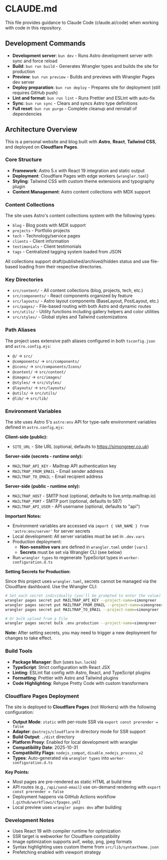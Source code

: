 # CLAUDE.md

This file provides guidance to Claude Code (claude.ai/code) when working with code in this repository.

## Development Commands

- **Development server**: `bun dev` - Runs Astro development server with sync and force reload
- **Build**: `bun run build` - Generates Wrangler types and builds the site for production
- **Preview**: `bun run preview` - Builds and previews with Wrangler Pages dev server
- **Deploy preparation**: `bun run deploy` - Prepares site for deployment (still requires GitHub push)
- **Lint and format**: `bun run lint` - Runs Prettier and ESLint with auto-fix
- **Sync**: `bun run sync` - Clears and syncs Astro type definitions
- **Full reset**: `bun run purge` - Complete cleanup and reinstall of dependencies

## Architecture Overview

This is a personal website and blog built with **Astro**, **React**, **Tailwind CSS**, and deployed on **Cloudflare Pages**.

### Core Structure

- **Framework**: Astro 5.x with React 19 integration and static output
- **Deployment**: Cloudflare Pages with edge workers (`wrangler.toml`)
- **Styling**: Tailwind CSS with custom theme extensions and typography plugin
- **Content Management**: Astro content collections with MDX support

### Content Collections

The site uses Astro's content collections system with the following types:
- `blog` - Blog posts with MDX support
- `projects` - Portfolio projects  
- `tech` - Technology/service pages
- `clients` - Client information
- `testimonials` - Client testimonials
- `tags` - Centralized tagging system loaded from JSON

All collections support draft/published/archived/hidden status and use file-based loading from their respective directories.

### Key Directories

- `src/content/` - All content collections (blog, projects, tech, etc.)
- `src/components/` - React components organized by feature
- `src/layouts/` - Astro layout components (BaseLayout, PostLayout, etc.)
- `src/pages/` - File-based routing with both Astro and dynamic routes
- `src/utils/` - Utility functions including gallery helpers and color utilities
- `src/styles/` - Global styles and Tailwind customizations

### Path Aliases

The project uses extensive path aliases configured in both `tsconfig.json` and `astro.config.mjs`:
- `@/` → `src/`
- `@components/` → `src/components/`
- `@icons/` → `src/components/Icons/`
- `@content/` → `src/content/`
- `@images/` → `src/images/`
- `@styles/` → `src/styles/`
- `@layouts/` → `src/layouts/`
- `@utils/` → `src/utils/`
- `@lib/` → `src/lib/`

### Environment Variables

The site uses Astro 5's `astro:env` API for type-safe environment variables defined in `astro.config.mjs`:

**Client-side (public):**
- `SITE_URL` - Site URL (optional, defaults to https://simongreer.co.uk)

**Server-side (secrets - runtime only):**
- `MAILTRAP_API_KEY` - Mailtrap API authentication key
- `MAILTRAP_FROM_EMAIL` - Email sender address
- `MAILTRAP_TO_EMAIL` - Email recipient address

**Server-side (public - runtime only):**
- `MAILTRAP_HOST` - SMTP host (optional, defaults to live.smtp.mailtrap.io)
- `MAILTRAP_PORT` - SMTP port (optional, defaults to 587)
- `MAILTRAP_API_USER` - API username (optional, defaults to "api")

**Important Notes:**
- Environment variables are accessed via `import { VAR_NAME } from 'astro:env/server'` for server secrets
- Local development: All server variables must be set in `.dev.vars`
- Production deployment:
  - **Non-sensitive vars** are defined in `wrangler.toml` under `[vars]`
  - **Secrets** must be set via Wrangler CLI (see below)
- Run `wrangler types` to regenerate TypeScript types in `worker-configuration.d.ts`

**Setting Secrets for Production:**

Since this project uses `wrangler.toml`, secrets cannot be managed via the Cloudflare dashboard. Use the Wrangler CLI:

```bash
# Set each secret individually (you'll be prompted to enter the value)
wrangler pages secret put MAILTRAP_API_KEY --project-name=simongreer
wrangler pages secret put MAILTRAP_FROM_EMAIL --project-name=simongreer
wrangler pages secret put MAILTRAP_TO_EMAIL --project-name=simongreer

# Or bulk upload from a file
wrangler pages secret bulk .env.production --project-name=simongreer
```

**Note:** After setting secrets, you may need to trigger a new deployment for changes to take effect.

### Build Tools

- **Package Manager**: Bun (uses `bun.lockb`)
- **TypeScript**: Strict configuration with React JSX
- **Linting**: ESLint flat config with Astro, React, and TypeScript plugins
- **Formatting**: Prettier with Astro and Tailwind plugins
- **Code Highlighting**: Rehype Pretty Code with custom transformers

### Cloudflare Pages Deployment

The site is deployed to **Cloudflare Pages** (not Workers) with the following configuration:

- **Output Mode**: `static` with per-route SSR via `export const prerender = false`
- **Adapter**: `@astrojs/cloudflare` in directory mode for SSR support
- **Build Output**: `./dist` directory
- **Platform Proxy**: Enabled for local development with wrangler
- **Compatibility Date**: 2025-10-31
- **Compatibility Flags**: `nodejs_compat`, `disable_nodejs_process_v2`
- **Types**: Auto-generated via `wrangler types` into `worker-configuration.d.ts`

**Key Points:**
- Most pages are pre-rendered as static HTML at build time
- API routes (e.g., `/api/send-email`) use on-demand rendering with `export const prerender = false`
- Deployment happens via GitHub Actions workflow (`.github/workflows/cfpages.yml`)
- Local preview uses `wrangler pages dev` after building

### Development Notes

- Uses React 19 with compiler runtime for optimization
- SSR target is webworker for Cloudflare compatibility
- Image optimization supports avif, webp, png, jpeg formats
- Syntax highlighting uses custom theme from `src/lib/syntaxtheme.json`
- Prefetching enabled with viewport strategy